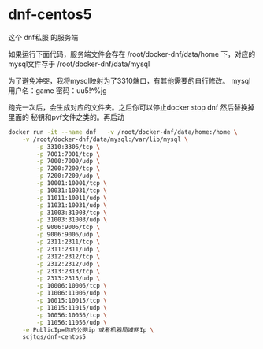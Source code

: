 # dnf-centos5
这个 dnf私服 的服务端

如果运行下面代码，服务端文件会存在 /root/docker-dnf/data/home 下，对应的mysql文件存于 /root/docker-dnf/data/mysql

为了避免冲突，我将mysql映射为了3310端口，有其他需要的自行修改。 mysql 用户名：game 密码：uu5!^%jg

跑完一次后，会生成对应的文件夹。之后你可以停止docker stop dnf 然后替换掉里面的 秘钥和pvf文件之类的。再启动

```bash
docker run -it --name dnf   -v /root/docker-dnf/data/home:/home \
    -v /root/docker-dnf/data/mysql:/var/lib/mysql \
        -p 3310:3306/tcp \
        -p 7001:7001/tcp \
        -p 7000:7000/udp \
        -p 7200:7200/tcp \
        -p 7200:7200/udp \
        -p 10001:10001/tcp \
        -p 10031:10031/tcp \
        -p 11011:10011/udp \
        -p 11031:10031/udp \
        -p 31003:31003/tcp \
        -p 31003:31003/udp \
        -p 9006:9006/tcp \
        -p 9006:9006/udp \
        -p 2311:2311/tcp \
        -p 2311:2311/udp \
        -p 2312:2312/tcp \
        -p 2312:2312/udp \
        -p 2313:2313/tcp \
        -p 2313:2313/udp \
        -p 10006:10006/tcp \
        -p 11006:11006/udp \
        -p 10015:10015/tcp \
        -p 11015:11015/udp \
        -p 10056:10056/tcp \
        -p 11056:11056/udp \
    -e PublicIp=你的公网ip 或者机器局域网Ip \
    scjtqs/dnf-centos5
```